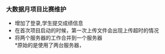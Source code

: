 ### 大数据月项目比赛维护
 *   增加了登录,学生提交成绩信息 
 *   在首次项目启动的时候，第一次上传文件会出现上传超时的情况
 *   将两个服务器的工作合并到一个服务器  
        *原始的是使用了两台服务器，

